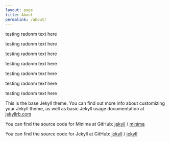```yaml
---
layout: page
title: About
permalink: /about/
---
```


testing radonm text here

testing radonm text here

testing radonm text here

testing radonm text here

testing radonm text here

testing radonm text here

testing radonm text here

This is the base Jekyll theme. You can find out more info about customizing your Jekyll theme, as well as basic Jekyll usage documentation at [jekyllrb.com](https://jekyllrb.com/)

You can find the source code for Minima at GitHub:
[jekyll][jekyll-organization] /
[minima](https://github.com/jekyll/minima)

You can find the source code for Jekyll at GitHub:
[jekyll][jekyll-organization] /
[jekyll](https://github.com/jekyll/jekyll)

[jekyll-organization]: https://github.com/jekyll
